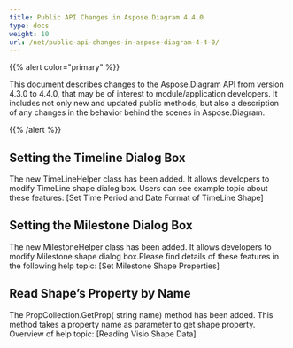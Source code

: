 ```yaml
---
title: Public API Changes in Aspose.Diagram 4.4.0
type: docs
weight: 10
url: /net/public-api-changes-in-aspose-diagram-4-4-0/
---
```


{{% alert color="primary" %}} 

This document describes changes to the Aspose.Diagram API from version 4.3.0 to 4.4.0, that may be of interest to module/application developers. It includes not only new and updated public methods, but also a description of any changes in the behavior behind the scenes in Aspose.Diagram. 

{{% /alert %}} 
## **Setting the Timeline Dialog Box**
The new TimeLineHelper class has been added. It allows developers to modify TimeLine shape dialog box. Users can see example topic about these features: [Set Time Period and Date Format of TimeLine Shape]
## **Setting the Milestone Dialog Box**
The new MilestoneHelper class has been added. It allows developers to modify Milestone shape dialog box.Please find details of these features in the following help topic: [Set Milestone Shape Properties]
## **Read Shape’s Property by Name**
The PropCollection.GetProp( string name) method has been added. This method takes a property name as parameter to get shape property. Overview of help topic: [Reading Visio Shape Data]